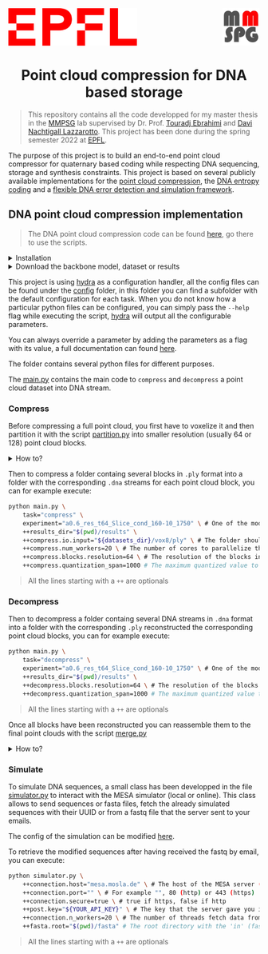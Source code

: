 <div>
    <img height="75" src="docs/imgs/epfl-logo.svg">
    <img align="right" height="75" src="docs/imgs/mmspg-logo.png">
</div>

<h1 align="center">Point cloud compression for DNA based storage</h1>

> This repository contains all the code developped for my master thesis in the [MMPSG](https://www.epfl.ch/labs/mmspg) lab supervised by Dr. Prof. [Touradj Ebrahimi](http://people.epfl.ch/touradj.ebrahimi) and [Davi Nachtigall Lazzarotto](https://people.epfl.ch/davi.nachtigalllazzarotto). This project has been done during the spring semester 2022 at [EPFL](https://www.epfl.ch). 

The purpose of this project is to build an end-to-end point cloud compressor for quaternary based coding while respecting DNA sequencing, storage and synthesis constraints.
This project is based on several publicly available implementations for the [point cloud compression](https://github.com/mmspg/pcc-geo-slicing), the [DNA entropy coding](codecs/jpeg_dna_codec) and a [flexible DNA error detection and simulation framework](https://github.com/umr-ds/mesa_dna_sim).


DNA point cloud compression implementation
---

> The DNA point cloud compression code can be found [here](compression/dna/codec), go there to use the scripts.

<details>
    <summary>Installation</summary>   
In order to be able to play with the compressor, you will need to first install some dependencies.

First create a new virtual environment with `python=3.8.10`

Then, install all the requirements with the command:

``` shell
pip install -r requirements.txt
``` 
</details>
<details>
    <summary>Download the backbone model, dataset or results</summary>
    
For this project you will need at least one of the model trained for the classical point cloud compression as a backbone, you can download the model with the best quality with the command:
``` bash
bash pull.sh model
```

If you need already voxelized dataset, you can download it with the command:
``` bash
bash pull.sh dataset
```
    
And if you desire to download the results presented in the [report](report/main.pdf), you can execute:
``` bash
bash pull.sh results
```
    
</details>

This project is using [hydra](https://hydra.cc) as a configuration handler, all the config files can be found under the [config](compression/dna/codec/config) folder, in this folder you can find a subfolder with the default configuration for each task.
When you do not know how a particular python files can be configured, you can simply pass the `--help` flag while executing the script, [hydra](https://hydra.cc) will output all the configurable parameters.

You can always override a parameter by adding the parameters as a flag with its value, a full documentation can found [here](https://hydra.cc/docs/configure_hydra/intro).

The folder contains several python files for different purposes.

The [main.py](compression/dna/codec/main.py) contains the main code to `compress` and `decompress` a point cloud dataset into DNA stream.

### Compress

Before compressing a full point cloud, you first have to voxelize it and then partition it with the script [partition.py](bin/partition.py) into smaller resolution (usually 64 or 128) point cloud blocks.

<details>
    <summary>How to?</summary>
    
``` bash 
python partition.py \
    --block_size 64 \ # The resolution of each block 
    --keep_size 500 \ # The minimum number of voxels in a block under which we drop it
    "${datasets_dir}/vox8/ply" \ # The input directory with the full voxeliezd point clouds
    "${datasets_dir}/vox8/blocks_64" # The output directory that will contain the blocks
```
</details>

Then to compress a folder containg several blocks in `.ply` format into a folder with the corresponding `.dna` streams for each point cloud block, you can for example execute:

``` bash
python main.py \
    task="compress" \
    experiment="a0.6_res_t64_Slice_cond_160-10_1750" \ # One of the model to use as backbone for compression
    ++results_dir="$(pwd)/results" \
    ++compress.io.input="${datasets_dir}/vox8/ply" \ # The folder should contains all *.ply files
    ++compress.num_workers=20 \ # The number of cores to parallelize the compression
    ++compress.blocks.resolution=64 \ # The resolution of the blocks in the input folder
    ++compress.quantization_span=1000 # The maximum quantized value to control the nucleotide rate (between 0 and 17579)
```

> All the lines starting with a `++` are optionals

### Decompress

Then to decompress a folder containg several DNA streams in `.dna` format into a folder with the corresponding `.ply` reconstructed the corresponding point cloud blocks, you can for example execute:

``` bash
python main.py \
    task="decompress" \
    experiment="a0.6_res_t64_Slice_cond_160-10_1750" \ # One of the model to use as backbone for decompression
    ++results_dir="$(pwd)/results" \
    ++decompress.blocks.resolution=64 \ # The resolution of the blocks in the input folder
    ++decompress.quantization_span=1000 # The maximum quantized value to control the nucleotide rate (between 0 and 17579)
```

> All the lines starting with a `++` are optionals

Once all blocks have been reconstructed you can reassemble them to the final point clouds with the script [merge.py](bin/merge.py)

<details>
    <summary>How to?</summary>
    
``` bash 
python merge.py \
    python $merge_exe --resolution 64 --task geometry
    --resolution 64 \ # The resolution of each block 
    --task geometry \ # Can be in {geometry,color,geometry+color} but in our case, only geometry is needed
    "${datasets_dir}/vox8/ply" \ # The directory with the original voxelized point clouds
    "$(pwd)/results/x_hat" # The directory containing the blocks 
    "$(pwd)/results/reconstructed_pc" # The directory that will contain the full merged point clouds
```
</details>

### Simulate

To simulate DNA sequences, a small class has been developped in the file [simulator.py](compression/dna/codec/simulator.py) to interact with the MESA simulator (local or online).
This class allows to send sequences or fasta files, fetch the already simulated sequences with their UUID or from a fastq file that the server sent to your emails.

The config of the simulation can be modified [here](compression/dna/codec/config/simulator/post/default.yaml).

To retrieve the modified sequences after having received the fastq by email, you can execute:

``` bash 
python simulator.py \
    ++connection.host="mesa.mosla.de" \ # The host of the MESA server ("localhost" if you run a local docker)
    ++connection.port="" \ # For example "", 80 (http) or 443 (https)
    ++connection.secure=true \ # true if https, false if http
    ++post.key="${YOUR_API_KEY}" \ # The key that the server gave you in the 
    ++connection.n_workers=20 \ # The number of threads fetch data from the server in parallel
    ++fasta.root="$(pwd)/fasta" # The root directory with the 'in' (fasta files), 'simulated' (the fastq files received by the server) and 'out' (the modified sequences fetched from the server) folders
``` 

> All the lines starting with a `++` are optionals
